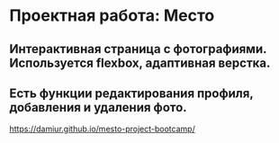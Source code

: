 # Проектная работа: Место
 
 ## Интерактивная страница с фотографиями. Используется flexbox, адаптивная верстка. 
 ## Есть функции редактирования профиля, добавления и удаления фото.

 https://damiur.github.io/mesto-project-bootcamp/


 


